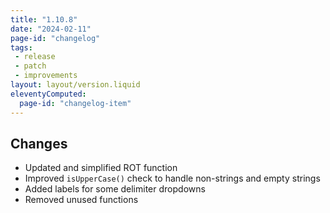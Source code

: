 ```yaml
---
title: "1.10.8"
date: "2024-02-11"
page-id: "changelog"
tags: 
 - release
 - patch
 - improvements
layout: layout/version.liquid
eleventyComputed:
  page-id: "changelog-item"
---
```

## Changes
- Updated and simplified ROT function
- Improved `isUpperCase()` check to handle non-strings and empty strings
- Added labels for some delimiter dropdowns
- Removed unused functions
